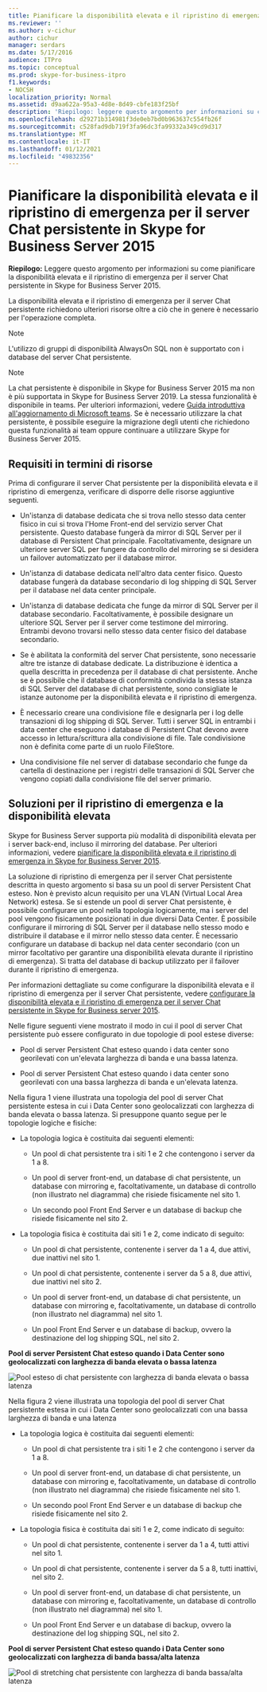 ```yaml
---
title: Pianificare la disponibilità elevata e il ripristino di emergenza per il server Chat persistente in Skype for Business Server 2015
ms.reviewer: ''
ms.author: v-cichur
author: cichur
manager: serdars
ms.date: 5/17/2016
audience: ITPro
ms.topic: conceptual
ms.prod: skype-for-business-itpro
f1.keywords:
- NOCSH
localization_priority: Normal
ms.assetid: d9aa622a-95a3-4d8e-8d49-cbfe183f25bf
description: 'Riepilogo: leggere questo argomento per informazioni su come pianificare la disponibilità elevata e il ripristino di emergenza per il server Chat persistente in Skype for Business Server 2015.'
ms.openlocfilehash: d29271b314981f3de0eb7bd0b963637c554fb26f
ms.sourcegitcommit: c528fad9db719f3fa96dc3fa99332a349cd9d317
ms.translationtype: MT
ms.contentlocale: it-IT
ms.lasthandoff: 01/12/2021
ms.locfileid: "49832356"
---
```

# <a name="plan-for-high-availability-and-disaster-recovery-for-persistent-chat-server-in-skype-for-business-server-2015"></a>Pianificare la disponibilità elevata e il ripristino di emergenza per il server Chat persistente in Skype for Business Server 2015
 
**Riepilogo:** Leggere questo argomento per informazioni su come pianificare la disponibilità elevata e il ripristino di emergenza per il server Chat persistente in Skype for Business Server 2015.
  
La disponibilità elevata e il ripristino di emergenza per il server Chat persistente richiedono ulteriori risorse oltre a ciò che in genere è necessario per l'operazione completa. 
  
> [!NOTE]
> L'utilizzo di gruppi di disponibilità AlwaysOn SQL non è supportato con i database del server Chat persistente. 

> [!NOTE] 
> La chat persistente è disponibile in Skype for Business Server 2015 ma non è più supportata in Skype for Business Server 2019. La stessa funzionalità è disponibile in teams. Per ulteriori informazioni, vedere [Guida introduttiva all'aggiornamento di Microsoft teams](/microsoftteams/upgrade-start-here). Se è necessario utilizzare la chat persistente, è possibile eseguire la migrazione degli utenti che richiedono questa funzionalità ai team oppure continuare a utilizzare Skype for Business Server 2015. 
  
## <a name="resource-requirements"></a>Requisiti in termini di risorse

Prima di configurare il server Chat persistente per la disponibilità elevata e il ripristino di emergenza, verificare di disporre delle risorse aggiuntive seguenti. 
  
- Un'istanza di database dedicata che si trova nello stesso data center fisico in cui si trova l'Home Front-end del servizio server Chat persistente. Questo database fungerà da mirror di SQL Server per il database di Persistent Chat principale. Facoltativamente, designare un ulteriore server SQL per fungere da controllo del mirroring se si desidera un failover automatizzato per il database mirror.
    
- Un'istanza di database dedicata nell'altro data center fisico. Questo database fungerà da database secondario di log shipping di SQL Server per il database nel data center principale.
    
- Un'istanza di database dedicata che funge da mirror di SQL Server per il database secondario. Facoltativamente, è possibile designare un ulteriore SQL Server per il server come testimone del mirroring. Entrambi devono trovarsi nello stesso data center fisico del database secondario.
    
- Se è abilitata la conformità del server Chat persistente, sono necessarie altre tre istanze di database dedicate. La distribuzione è identica a quella descritta in precedenza per il database di chat persistente. Anche se è possibile che il database di conformità condivida la stessa istanza di SQL Server del database di chat persistente, sono consigliate le istanze autonome per la disponibilità elevata e il ripristino di emergenza.
    
- È necessario creare una condivisione file e designarla per i log delle transazioni di log shipping di SQL Server. Tutti i server SQL in entrambi i data center che eseguono i database di Persistent Chat devono avere accesso in lettura/scrittura alla condivisione di file. Tale condivisione non è definita come parte di un ruolo FileStore.
    
- Una condivisione file nel server di database secondario che funge da cartella di destinazione per i registri delle transazioni di SQL Server che vengono copiati dalla condivisione file del server primario.
    
## <a name="disaster-recovery-and-high-availability-solutions"></a>Soluzioni per il ripristino di emergenza e la disponibilità elevata

Skype for Business Server supporta più modalità di disponibilità elevata per i server back-end, incluso il mirroring del database. Per ulteriori informazioni, vedere [pianificare la disponibilità elevata e il ripristino di emergenza in Skype for Business Server 2015](../../plan-your-deployment/high-availability-and-disaster-recovery/high-availability-and-disaster-recovery.md). 
  
La soluzione di ripristino di emergenza per il server Chat persistente descritta in questo argomento si basa su un pool di server Persistent Chat esteso. Non è previsto alcun requisito per una VLAN (Virtual Local Area Network) estesa. Se si estende un pool di server Chat persistente, è possibile configurare un pool nella topologia logicamente, ma i server del pool vengono fisicamente posizionati in due diversi Data Center. È possibile configurare il mirroring di SQL Server per il database nello stesso modo e distribuire il database e il mirror nello stesso data center. È necessario configurare un database di backup nel data center secondario (con un mirror facoltativo per garantire una disponibilità elevata durante il ripristino di emergenza). Si tratta del database di backup utilizzato per il failover durante il ripristino di emergenza. 
  
Per informazioni dettagliate su come configurare la disponibilità elevata e il ripristino di emergenza per il server Chat persistente, vedere [configurare la disponibilità elevata e il ripristino di emergenza per il server Chat persistente in Skype for Business server 2015](../../deploy/deploy-persistent-chat-server/configure-hadr-for-persistent-chat.md). 
  
Nelle figure seguenti viene mostrato il modo in cui il pool di server Chat persistente può essere configurato in due topologie di pool estese diverse:
  
- Pool di server Persistent Chat esteso quando i data center sono georilevati con un'elevata larghezza di banda e una bassa latenza.
    
- Pool di server Persistent Chat esteso quando i data center sono georilevati con una bassa larghezza di banda e un'elevata latenza.
    
Nella figura 1 viene illustrata una topologia del pool di server Chat persistente estesa in cui i Data Center sono geolocalizzati con larghezza di banda elevata o bassa latenza. Si presuppone quanto segue per le topologie logiche e fisiche:
  
- La topologia logica è costituita dai seguenti elementi:
    
  - Un pool di chat persistente tra i siti 1 e 2 che contengono i server da 1 a 8.
    
  - Un pool di server front-end, un database di chat persistente, un database con mirroring e, facoltativamente, un database di controllo (non illustrato nel diagramma) che risiede fisicamente nel sito 1. 
    
  - Un secondo pool Front End Server e un database di backup che risiede fisicamente nel sito 2.
    
- La topologia fisica è costituita dai siti 1 e 2, come indicato di seguito:
    
  - Un pool di chat persistente, contenente i server da 1 a 4, due attivi, due inattivi nel sito 1.
    
  - Un pool di chat persistente, contenente i server da 5 a 8, due attivi, due inattivi nel sito 2.
    
  - Un pool di server front-end, un database di chat persistente, un database con mirroring e, facoltativamente, un database di controllo (non illustrato nel diagramma) nel sito 1.
    
  - Un pool Front End Server e un database di backup, ovvero la destinazione del log shipping SQL, nel sito 2.
    
**Pool di server Persistent Chat esteso quando i Data Center sono geolocalizzati con larghezza di banda elevata o bassa latenza**

![Pool esteso di chat persistente con larghezza di banda elevata o bassa latenza](../../media/55cf3d4b-5f51-4d2f-84ca-b4a13dc5eba3.png)
  
Nella figura 2 viene illustrata una topologia del pool di server Chat persistente estesa in cui i Data Center sono geolocalizzati con una bassa larghezza di banda e una latenza
  
- La topologia logica è costituita dai seguenti elementi:
    
  - Un pool di chat persistente tra i siti 1 e 2 che contengono i server da 1 a 8.
    
  - Un pool di server front-end, un database di chat persistente, un database con mirroring e, facoltativamente, un database di controllo (non illustrato nel diagramma) che risiede fisicamente nel sito 1. 
    
  - Un secondo pool Front End Server e un database di backup che risiede fisicamente nel sito 2.
    
- La topologia fisica è costituita dai siti 1 e 2, come indicato di seguito:
    
  - Un pool di chat persistente, contenente i server da 1 a 4, tutti attivi nel sito 1.
    
  - Un pool di chat persistente, contenente i server da 5 a 8, tutti inattivi, nel sito 2.
    
  - Un pool di server front-end, un database di chat persistente, un database con mirroring e, facoltativamente, un database di controllo (non illustrato nel diagramma) nel sito 1.
    
  - Un pool Front End Server e un database di backup, ovvero la destinazione del log shipping SQL, nel sito 2.
    
**Pool di server Persistent Chat esteso quando i Data Center sono geolocalizzati con larghezza di banda bassa/alta latenza**

![Pool di stretching chat persistente con larghezza di banda bassa/alta latenza](../../media/40cbd902-57b8-4d57-a61c-cde4e0bd47f0.png)
  


